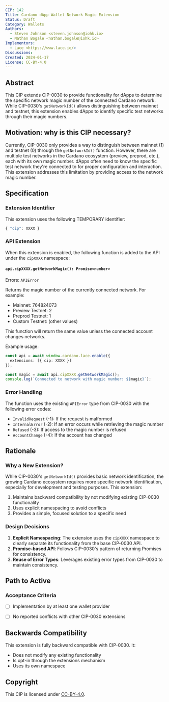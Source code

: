 ```yaml
---
CIP: 142
Title: Cardano dApp-Wallet Network Magic Extension
Status: Draft
Category: Wallets
Authors:
  - Steven Johnson <steven.johnson@iohk.io>
  - Nathan Bogale <nathan.bogale@iohk.io>
Implementors:
  - Lace <https://www.lace.io/>
Discussions:
Created: 2024-01-17
License: CC-BY-4.0
---
```


## Abstract

This CIP extends CIP-0030 to provide functionality for dApps to determine the specific network magic number of the connected Cardano network. While CIP-0030's `getNetworkId()` allows distinguishing between mainnet and testnet, this extension enables dApps to identify specific test networks through their magic numbers.

## Motivation: why is this CIP necessary?

Currently, CIP-0030 only provides a way to distinguish between mainnet (1) and testnet (0) through the `getNetworkId()` function. However, there are multiple test networks in the Cardano ecosystem (preview, preprod, etc.), each with its own magic number. dApps often need to know the specific test network they're connected to for proper configuration and interaction. This extension addresses this limitation by providing access to the network magic number.

## Specification

### Extension Identifier

This extension uses the following TEMPORARY identifier:
```ts
{ "cip": XXXX }
```

### API Extension

When this extension is enabled, the following function is added to the API under the `cipXXXX` namespace:

#### `api.cipXXXX.getNetworkMagic(): Promise<number>`

Errors: `APIError`

Returns the magic number of the currently connected network. For example:
- Mainnet: 764824073
- Preview Testnet: 2
- Preprod Testnet: 1
- Custom Testnet: (other values)

This function will return the same value unless the connected account changes networks.

Example usage:
```typescript
const api = await window.cardano.lace.enable({
  extensions: [{ cip: XXXX }]
});

const magic = await api.cipXXXX.getNetworkMagic();
console.log(`Connected to network with magic number: ${magic}`);
```

### Error Handling

The function uses the existing `APIError` type from CIP-0030 with the following error codes:
- `InvalidRequest` (-1): If the request is malformed
- `InternalError` (-2): If an error occurs while retrieving the magic number
- `Refused` (-3): If access to the magic number is refused
- `AccountChange` (-4): If the account has changed

## Rationale

### Why a New Extension?

While CIP-0030's `getNetworkId()` provides basic network identification, the growing Cardano ecosystem requires more specific network identification, especially for development and testing purposes. This extension:

1. Maintains backward compatibility by not modifying existing CIP-0030 functionality
2. Uses explicit namespacing to avoid conflicts
3. Provides a simple, focused solution to a specific need

### Design Decisions

1. **Explicit Namespacing**: The extension uses the `cipXXXX` namespace to clearly separate its functionality from the base CIP-0030 API.
2. **Promise-based API**: Follows CIP-0030's pattern of returning Promises for consistency.
3. **Reuse of Error Types**: Leverages existing error types from CIP-0030 to maintain consistency.

## Path to Active

### Acceptance Criteria

- [ ] Implementation by at least one wallet provider
- [ ] No reported conflicts with other CIP-0030 extensions


## Backwards Compatibility

This extension is fully backward compatible with CIP-0030. It:
- Does not modify any existing functionality
- Is opt-in through the extensions mechanism
- Uses its own namespace

## Copyright

This CIP is licensed under [CC-BY-4.0](https://creativecommons.org/licenses/by/4.0/legalcode). 